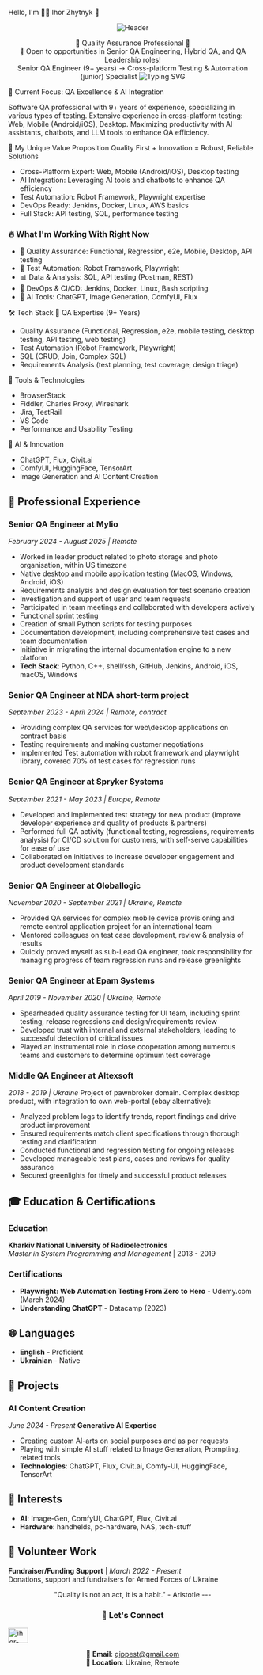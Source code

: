 Hello, I'm 👨‍💻 Ihor Zhytnyk 👋
<div align="center">

<img src="https://capsule-render.vercel.app/api?type=waving&color=gradient&customColorList=12&height=300&section=header&text=Senior%20QA%20Engineer&fontSize=60&fontColor=fff&animation=fadeIn&fontAlignY=38&desc=9%2B%20Years%20Quality%20Assurance%20Experience%20%7C%20Cross-Platform%20Testing%20Expert&descAlignY=51&descAlign=center" alt="Header">

🚀 Quality Assurance Professional 🚀  
💬 Open to opportunities in Senior QA Engineering, Hybrid QA, and QA Leadership roles!  
Senior QA Engineer (9+ years) → Cross-platform Testing & Automation (junior) Specialist
<img src="https://readme-typing-svg.herokuapp.com?font=Fira+Code&pause=1000&color=F75C7E&center=true&vCenter=true&width=435&lines=Senior+QA+Engineer;Cross-platform+Expert;Test+Automation+Specialist;AI+Tools+Enthusiast;Always+Learning" alt="Typing SVG">
</div>

🎯 Current Focus: QA Excellence & AI Integration

Software QA professional with 9+ years of experience, specializing in various types of testing. Extensive experience in cross-platform testing: Web, Mobile (Android/iOS), Desktop. Maximizing productivity with AI assistants, chatbots, and LLM tools to enhance QA efficiency.

💼 My Unique Value Proposition
Quality First + Innovation = Robust, Reliable Solutions
- Cross-Platform Expert: Web, Mobile (Android/iOS), Desktop testing
- AI Integration: Leveraging AI tools and chatbots to enhance QA efficiency
- Test Automation: Robot Framework, Playwright expertise
- DevOps Ready: Jenkins, Docker, Linux, AWS basics
- Full Stack: API testing, SQL, performance testing

### 🔥 What I'm Working With Right Now
- 🧪 Quality Assurance: Functional, Regression, e2e, Mobile, Desktop, API testing
- 🤖 Test Automation: Robot Framework, Playwright
- 📊 Data & Analysis: SQL, API testing (Postman, REST)
- 🔧 DevOps & CI/CD: Jenkins, Docker, Linux, Bash scripting
- 🧠 AI Tools: ChatGPT, Image Generation, ComfyUI, Flux

🛠️ Tech Stack
🎯 QA Expertise (9+ Years)
- Quality Assurance (Functional, Regression, e2e, mobile testing, desktop testing, API testing, web testing)
- Test Automation (Robot Framework, Playwright)
- SQL (CRUD, Join, Complex SQL)
- Requirements Analysis (test planning, test coverage, design triage)

🔧 Tools & Technologies
- BrowserStack
- Fiddler, Charles Proxy, Wireshark
- Jira, TestRail
- VS Code
- Performance and Usability Testing

🤖 AI & Innovation
- ChatGPT, Flux, Civit.ai
- ComfyUI, HuggingFace, TensorArt
- Image Generation and AI Content Creation

## 💼 Professional Experience

### **Senior QA Engineer** at **Mylio** 
*February 2024 - August 2025 | Remote*
- Worked in leader product related to photo storage and photo organisation, within US timezone
- Native desktop and mobile application testing (MacOS, Windows, Android, iOS)
- Requirements analysis and design evaluation for test scenario creation
- Investigation and support of user and team requests
- Participated in team meetings and collaborated with developers actively
- Functional sprint testing
- Creation of small Python scripts for testing purposes
- Documentation development, including comprehensive test cases and team documentation
- Initiative in migrating the internal documentation engine to a new platform
- **Tech Stack**: Python, C++, shell/ssh, GitHub, Jenkins, Android, iOS, macOS, Windows

### **Senior QA Engineer** at **NDA short-term project**
*September 2023 - April 2024 | Remote, contract*
- Providing complex QA services for web\desktop applications on contract basis
- Testing requirements and making customer negotiations
- Implemented Test automation with robot framework and playwright library, covered 70% of test cases for regression runs

### **Senior QA Engineer** at **Spryker Systems**
*September 2021 - May 2023 | Europe, Remote*
- Developed and implemented test strategy for new product (improve developer experience and quality of products & partners)
- Performed full QA activity (functional testing, regressions, requirements analysis) for CI/CD solution for customers, with self-serve capabilities for ease of use
- Collaborated on initiatives to increase developer engagement and product development standards

### **Senior QA Engineer** at **Globallogic**
*November 2020 - September 2021 | Ukraine, Remote*
- Provided QA services for complex mobile device provisioning and remote control application project for an international team
- Mentored colleagues on test case development, review & analysis of results
- Quickly proved myself as sub-Lead QA engineer, took responsibility for managing progress of team regression runs and release greenlights

### **Senior QA Engineer** at **Epam Systems**
*April 2019 - November 2020 | Ukraine, Remote*
- Spearheaded quality assurance testing for UI team, including sprint testing, release regressions and design/requirements review
- Developed trust with internal and external stakeholders, leading to successful detection of critical issues
- Played an instrumental role in close cooperation among numerous teams and customers to determine optimum test coverage

### **Middle QA Engineer** at **Altexsoft**
*2018 - 2019 | Ukraine*
Project of pawnbroker domain. Complex desktop product, with integration to own web-portal (ebay alternative):
- Analyzed problem logs to identify trends, report findings and drive product improvement
- Ensured requirements match client specifications through thorough testing and clarification
- Conducted functional and regression testing for ongoing releases
- Developed manageable test plans, cases and reviews for quality assurance
- Secured greenlights for timely and successful product releases

## 🎓 Education & Certifications

### **Education**
**Kharkiv National University of Radioelectronics**  
*Master in System Programming and Management* | 2013 - 2019

### **Certifications**
- **Playwright: Web Automation Testing From Zero to Hero** - Udemy.com (March 2024)
- **Understanding ChatGPT** - Datacamp (2023)

## 🌐 Languages
- **English** - Proficient
- **Ukrainian** - Native

## 🚀 Projects

### **AI Content Creation** 
*June 2024 - Present*
**Generative AI Expertise**
- Creating custom AI-arts on social purposes and as per requests
- Playing with simple AI stuff related to Image Generation, Prompting, related tools
- **Technologies**: ChatGPT, Flux, Civit.ai, Comfy-UI, HuggingFace, TensorArt

## 🎯 Interests
- **AI**: Image-Gen, ComfyUI, ChatGPT, Flux, Civit.ai
- **Hardware**: handhelds, pc-hardware, NAS, tech-stuff

## 🤝 Volunteer Work
**Fundraiser/Funding Support** | *March 2022 - Present*  
Donations, support and fundraisers for Armed Forces of Ukraine


</div>
<div align="center">
  "Quality is not an act, it is a habit." - Aristotle
---

### 🔗 Let's Connect
<p align="left">
<a href="https://www.linkedin.com/in/ihor-zhytnyk/" target="blank"><img align="center" src="https://raw.githubusercontent.com/rahuldkjain/github-profile-readme-generator/master/src/images/icons/Social/linked-in-alt.svg" alt="ihor-zhytnyk" height="30" width="40" /></a>
</p>

📧 **Email**: qippest@gmail.com  
📍 **Location**: Ukraine, Remote
</div>

